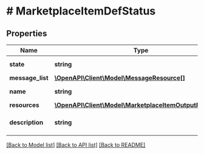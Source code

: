 # # MarketplaceItemDefStatus

## Properties

Name | Type | Description | Notes
------------ | ------------- | ------------- | -------------
**state** | **string** | The state of the entity | [optional]
**message_list** | [**\OpenAPI\Client\Model\MessageResource[]**](MessageResource.md) |  | [optional]
**name** | **string** | Marketplace item name |
**resources** | [**\OpenAPI\Client\Model\MarketplaceItemOutputResources**](MarketplaceItemOutputResources.md) |  |
**description** | **string** | Marketplace item description | [optional]

[[Back to Model list]](../../README.md#models) [[Back to API list]](../../README.md#endpoints) [[Back to README]](../../README.md)
